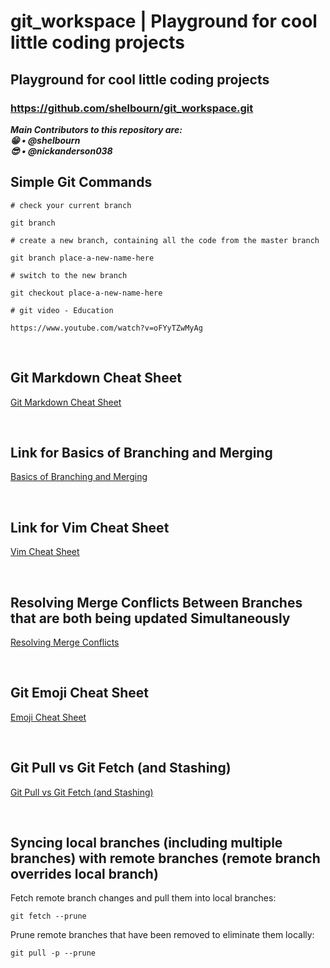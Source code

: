 # git_workspace | Playground for cool little coding projects

## Playground for cool little coding projects

### https://github.com/shelbourn/git_workspace.git

**_Main Contributors to this repository are:_**
<br>
**_:grin: • @shelbourn_**
<br>
**_:sunglasses: • @nickanderson038_**
<br>

## Simple Git Commands

```
# check your current branch

git branch

# create a new branch, containing all the code from the master branch

git branch place-a-new-name-here

# switch to the new branch

git checkout place-a-new-name-here

# git video - Education

https://www.youtube.com/watch?v=oFYyTZwMyAg
```

<br>

## Git Markdown Cheat Sheet

[Git Markdown Cheat Sheet](https://github.com/adam-p/markdown-here/wiki/Markdown-Cheatsheet)

<br>

## Link for Basics of Branching and Merging

[Basics of Branching and Merging](https://git-scm.com/book/en/v2/Git-Branching-Basic-Branching-and-Merging)

<br>

## Link for Vim Cheat Sheet

[Vim Cheat Sheet](https://vim.rtorr.com/)

<br>

## Resolving Merge Conflicts Between Branches that are both being updated Simultaneously

[Resolving Merge Conflicts](https://help.github.com/articles/resolving-a-merge-conflict-using-the-command-line/)

<br>

## Git Emoji Cheat Sheet

[Emoji Cheat Sheet](https://gist.github.com/roachhd/1f029bd4b50b8a524f3c)

<br>

## Git Pull vs Git Fetch (and Stashing)

[Git Pull vs Git Fetch (and Stashing)](https://codeahoy.com/2016/04)

<br>

## Syncing local branches (including multiple branches) with remote branches (remote branch overrides local branch)

Fetch remote branch changes and pull them into local branches:
```
git fetch --prune
```
Prune remote branches that have been removed to eliminate them locally:
```
git pull -p --prune
```
